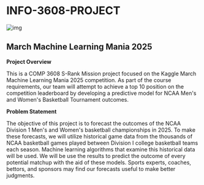 # INFO-3608-PROJECT
![img]("C:\Users\User\Downloads\bball-logo.png")
## March Machine Learning Mania 2025

**Project Overview**

This is a COMP 3608 S-Rank Mission project focused on the Kaggle March Machine Learning Mania 2025 competition. As part of the course requirements, our team will attempt to achieve a top 10 position on the competition leaderboard by developing a predictive model for NCAA Men's and Women's Basketball Tournament outcomes.

**Problem Statement**

The objective of this project is to forecast the outcomes of the NCAA Division 1 Men's and Women's basketball championships in 2025. To make these forecasts, we will utilize historical game data from the thousands of NCAA basketball games played between Division I college basketball teams each season. Machine learning algorithms that examine this historical data will be used. We will be use the results to predict the outcome of every potential matchup with the aid of these models. Sports experts, coaches, bettors, and sponsors may find our forecasts useful to make better judgments.
